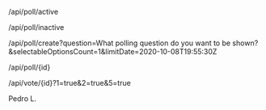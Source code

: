 
/api/poll/active

/api/poll/inactive

/api/poll/create?question=What polling question do you want to be shown?&selectableOptionsCount=1&limitDate=2020-10-08T19:55:30Z

/api/poll/{id}

/api/vote/{id}?1=true&2=true&5=true

  Pedro L.